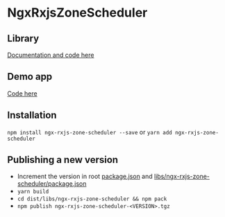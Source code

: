 # NgxRxjsZoneScheduler

## Library

[Documentation and code here](https://github.com/ftischler/ngx-rxjs-zone-scheduler/blob/main/libs/ngx-rxjs-zone-scheduler)

## Demo app
[Code here](https://github.com/ftischler/ngx-rxjs-zone-scheduler/blob/main/apps/demo-app)

## Installation
`npm install ngx-rxjs-zone-scheduler --save` or
`yarn add ngx-rxjs-zone-scheduler`

## Publishing a new version
- Increment the version in root [package.json](package.json) and [libs/ngx-rxjs-zone-scheduler/package.json](libs/ngx-rxjs-zone-scheduler/package.json)
- `yarn build`
- `cd dist/libs/ngx-rxjs-zone-scheduler && npm pack`
- `npm publish ngx-rxjs-zone-scheduler-<VERSION>.tgz`
